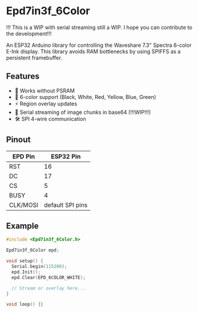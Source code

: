 # Epd7in3f_6Color
!!! This is a WIP with serial streaming still a WIP. I hope you can contribute to the development!!!

An ESP32 Arduino library for controlling the Waveshare 7.3" Spectra 6-color E-Ink display. This library avoids RAM bottlenecks by using SPIFFS as a persistent framebuffer.

## Features

- 🧠 Works without PSRAM
- 🎨 6-color support (Black, White, Red, Yellow, Blue, Green)
- ⚡ Region overlay updates
- 🔁 Serial streaming of image chunks in base64 (!!!WIP!!!)
- 🛠 SPI 4-wire communication

## Pinout

| EPD Pin | ESP32 Pin |
|---------|-----------|
| RST     | 16        |
| DC      | 17        |
| CS      | 5         |
| BUSY    | 4         |
| CLK/MOSI| default SPI pins |

## Example

```cpp
#include <Epd7in3f_6Color.h>

Epd7in3f_6Color epd;

void setup() {
  Serial.begin(115200);
  epd.Init();
  epd.Clear(EPD_6COLOR_WHITE);

  // Stream or overlay here...
}

void loop() {}
```
